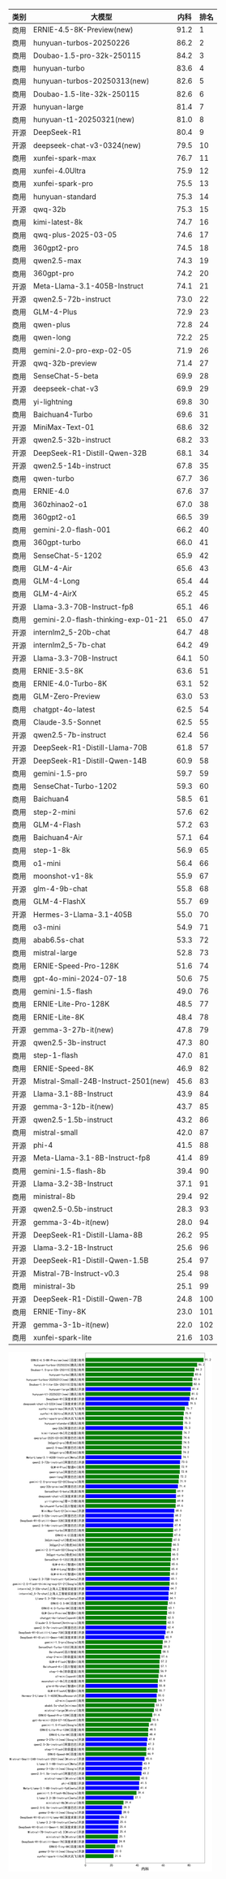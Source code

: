 
| 类别 | 大模型                         | 内科 | 排名 |
|-----|------------------------------|---------|----|
|商用|ERNIE-4.5-8K-Preview(new)|91.2|1|
|商用|hunyuan-turbos-20250226|86.2|2|
|商用|Doubao-1.5-pro-32k-250115|84.2|3|
|商用|hunyuan-turbo|83.6|4|
|商用|hunyuan-turbos-20250313(new)|82.6|5|
|商用|Doubao-1.5-lite-32k-250115|82.6|6|
|开源|hunyuan-large|81.4|7|
|商用|hunyuan-t1-20250321(new)|81.0|8|
|开源|DeepSeek-R1|80.4|9|
|开源|deepseek-chat-v3-0324(new)|79.5|10|
|商用|xunfei-spark-max|76.7|11|
|商用|xunfei-4.0Ultra|75.9|12|
|商用|xunfei-spark-pro|75.5|13|
|商用|hunyuan-standard|75.3|14|
|开源|qwq-32b|75.3|15|
|商用|kimi-latest-8k|74.7|16|
|商用|qwq-plus-2025-03-05|74.6|17|
|商用|360gpt2-pro|74.5|18|
|商用|qwen2.5-max|74.3|19|
|商用|360gpt-pro|74.2|20|
|开源|Meta-Llama-3.1-405B-Instruct|74.1|21|
|开源|qwen2.5-72b-instruct|73.0|22|
|商用|GLM-4-Plus|72.9|23|
|商用|qwen-plus|72.8|24|
|商用|qwen-long|72.2|25|
|商用|gemini-2.0-pro-exp-02-05|71.9|26|
|开源|qwq-32b-preview|71.4|27|
|商用|SenseChat-5-beta|69.9|28|
|开源|deepseek-chat-v3|69.9|29|
|商用|yi-lightning|69.8|30|
|商用|Baichuan4-Turbo|69.6|31|
|开源|MiniMax-Text-01|68.6|32|
|开源|qwen2.5-32b-instruct|68.2|33|
|开源|DeepSeek-R1-Distill-Qwen-32B|68.1|34|
|开源|qwen2.5-14b-instruct|67.8|35|
|商用|qwen-turbo|67.7|36|
|商用|ERNIE-4.0|67.6|37|
|商用|360zhinao2-o1|67.0|38|
|商用|360gpt2-o1|66.5|39|
|商用|gemini-2.0-flash-001|66.2|40|
|商用|360gpt-turbo|66.0|41|
|商用|SenseChat-5-1202|65.9|42|
|商用|GLM-4-Air|65.6|43|
|商用|GLM-4-Long|65.4|44|
|商用|GLM-4-AirX|65.2|45|
|开源|Llama-3.3-70B-Instruct-fp8|65.1|46|
|商用|gemini-2.0-flash-thinking-exp-01-21|65.0|47|
|开源|internlm2_5-20b-chat|64.7|48|
|开源|internlm2_5-7b-chat|64.2|49|
|开源|Llama-3.3-70B-Instruct|64.1|50|
|商用|ERNIE-3.5-8K|63.6|51|
|商用|ERNIE-4.0-Turbo-8K|63.1|52|
|商用|GLM-Zero-Preview|63.0|53|
|商用|chatgpt-4o-latest|62.5|54|
|商用|Claude-3.5-Sonnet|62.5|55|
|开源|qwen2.5-7b-instruct|62.4|56|
|开源|DeepSeek-R1-Distill-Llama-70B|61.8|57|
|开源|DeepSeek-R1-Distill-Qwen-14B|60.9|58|
|商用|gemini-1.5-pro|59.7|59|
|商用|SenseChat-Turbo-1202|59.3|60|
|商用|Baichuan4|58.5|61|
|商用|step-2-mini|57.6|62|
|商用|GLM-4-Flash|57.2|63|
|商用|Baichuan4-Air|57.1|64|
|商用|step-1-8k|56.9|65|
|商用|o1-mini|56.4|66|
|商用|moonshot-v1-8k|55.9|67|
|开源|glm-4-9b-chat|55.8|68|
|商用|GLM-4-FlashX|55.7|69|
|开源|Hermes-3-Llama-3.1-405B|55.0|70|
|商用|o3-mini|54.9|71|
|商用|abab6.5s-chat|53.3|72|
|商用|mistral-large|52.8|73|
|商用|ERNIE-Speed-Pro-128K|51.6|74|
|商用|gpt-4o-mini-2024-07-18|50.6|75|
|商用|gemini-1.5-flash|49.0|76|
|商用|ERNIE-Lite-Pro-128K|48.5|77|
|商用|ERNIE-Lite-8K|48.4|78|
|开源|gemma-3-27b-it(new)|47.8|79|
|开源|qwen2.5-3b-instruct|47.3|80|
|商用|step-1-flash|47.0|81|
|商用|ERNIE-Speed-8K|46.9|82|
|开源|Mistral-Small-24B-Instruct-2501(new)|45.6|83|
|开源|Llama-3.1-8B-Instruct|43.9|84|
|开源|gemma-3-12b-it(new)|43.7|85|
|开源|qwen2.5-1.5b-instruct|43.2|86|
|商用|mistral-small|42.0|87|
|开源|phi-4|41.5|88|
|开源|Meta-Llama-3.1-8B-Instruct-fp8|41.4|89|
|商用|gemini-1.5-flash-8b|39.4|90|
|开源|Llama-3.2-3B-Instruct|37.1|91|
|商用|ministral-8b|29.4|92|
|开源|qwen2.5-0.5b-instruct|28.3|93|
|开源|gemma-3-4b-it(new)|28.0|94|
|开源|DeepSeek-R1-Distill-Llama-8B|26.2|95|
|开源|Llama-3.2-1B-Instruct|25.6|96|
|开源|DeepSeek-R1-Distill-Qwen-1.5B|25.4|97|
|开源|Mistral-7B-Instruct-v0.3|25.4|98|
|商用|ministral-3b|25.1|99|
|开源|DeepSeek-R1-Distill-Qwen-7B|24.8|100|
|商用|ERNIE-Tiny-8K|23.0|101|
|开源|gemma-3-1b-it(new)|22.0|102|
|商用|xunfei-spark-lite|21.6|103|


![lin](../pic/内科.png)

